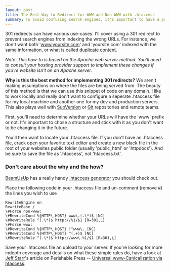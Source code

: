 ```yaml
---
layout: post
title: The Best Way to Redirect for WWW and Non-WWW with .htaccess
summary: To avoid confusing search engines, it's important to have a properly configured 301 redirect for your base domain. You must decide whether to use the 'www' sub-domain or to ditch the antiquated prefix in favor of a cleaner URL.
---
```


301 redirects can have various use-cases. I'll cover using a 301 redirect to prevent search engines from indexing the wrong URLs. For instance, we don't want both 'www.yoursite.com' and 'yoursite.com' indexed with the same information, or what is called [duplicate content](https://support.google.com/webmasters/answer/66359?hl=en).

*Note: This how-to is based on the Apache web server method. You'll need to consult your hosting provider support to implement these changes if you're website isn't on an Apache server.*

**Why is this the best method for implementing 301 redirects?** We aren't making assumptions on where the files are being served from. The beauty of this method is that we can use this snippet of code on any domain. I like to work locally and really don't want to configure a seperate .htaccess file for my local machine and another one for my dev and production servers. This also plays well with [SubVersion](http://subversion.apache.org/) or [Git](http://git-scm.com/) repositories and remote teams.

First, you'll need to determine whether your URLs will have the 'www' prefix or not. It's important to chose a structure and stick with it as you don't want to be changing it in the future. 

You'll then want to locate your .htaccess file. If you don't have an .htaccess file, crack open your favorite text editor and create a new black file in the root of your websites public folder (usually 'public_html' or 'httpdocs'). And be sure to save the file as '.htaccess', not 'htaccess.txt'.

<div class="notice general">
  <h3>Don't care about the why and the how?</h3>
  <p><a href="http://beamusup.com">BeamUsUp</a> has a really handy <a href="http://beamusup.com/generate-htaccess/">.htaccess generator</a> you should check out.</p>
</div>

Place the following code in your .htaccess file and un-comment (remove #) the lines you wish to use
<pre class="language-clike prettycode"><code class="language-clike">RewriteEngine on
RewriteBase /  
\#Force non-www:
\#RewriteCond %{HTTP\_HOST} www\.(.\*)$ [NC]
\#RewriteRule ^(.\*)$ http://%1/$1 [R=301,L]  
\#Force www:
\#RewriteCond %{HTTP\_HOST} !^www\. [NC]
\#RewriteCond %{HTTP\_HOST} ^(.+)$ [NC]
\#RewriteRule ^(.\*)$ http://www\.%1/$1 [R=301,L]
</code></pre>

Save your .htaccess file an upload to your server. If you're looking for more indepth coverage and details on what these simple rules do, have a look at [Jeff Starr](https://twitter.com/perishable)'s article on Perishable Press -- [Universal www-Canicalization via htaccess](http://perishablepress.com/universal-www-canonicalization-via-htaccess/).
